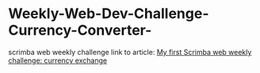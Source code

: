 # Weekly-Web-Dev-Challenge-Currency-Converter-
scrimba web weekly challenge
link to article: <a href="https://dev.to/yubarajsingh/my-first-scrimba-web-weekly-challenge-388p"> My first Scrimba web weekly challenge: currency exchange</a>
